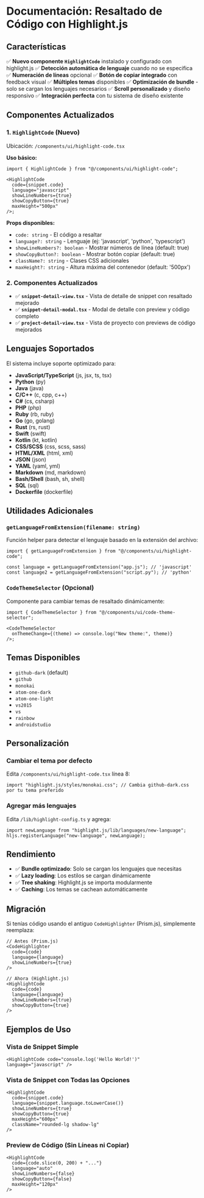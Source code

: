 # Documentación: Resaltado de Código con Highlight.js

## Características

✅ **Nuevo componente `HighlightCode`** instalado y configurado con highlight.js
✅ **Detección automática de lenguaje** cuando no se especifica
✅ **Numeración de líneas** opcional
✅ **Botón de copiar integrado** con feedback visual
✅ **Múltiples temas** disponibles
✅ **Optimización de bundle** - solo se cargan los lenguajes necesarios
✅ **Scroll personalizado** y diseño responsivo
✅ **Integración perfecta** con tu sistema de diseño existente

## Componentes Actualizados

### 1. `HighlightCode` (Nuevo)

Ubicación: `/components/ui/highlight-code.tsx`

**Uso básico:**

```tsx
import { HighlightCode } from "@/components/ui/highlight-code";

<HighlightCode
  code={snippet.code}
  language="javascript"
  showLineNumbers={true}
  showCopyButton={true}
  maxHeight="500px"
/>;
```

**Props disponibles:**

- `code: string` - El código a resaltar
- `language?: string` - Lenguaje (ej: 'javascript', 'python', 'typescript')
- `showLineNumbers?: boolean` - Mostrar números de línea (default: true)
- `showCopyButton?: boolean` - Mostrar botón copiar (default: true)
- `className?: string` - Clases CSS adicionales
- `maxHeight?: string` - Altura máxima del contenedor (default: '500px')

### 2. Componentes Actualizados

- ✅ **`snippet-detail-view.tsx`** - Vista de detalle de snippet con resaltado mejorado
- ✅ **`snippet-detail-modal.tsx`** - Modal de detalle con preview y código completo
- ✅ **`project-detail-view.tsx`** - Vista de proyecto con previews de código mejorados

## Lenguajes Soportados

El sistema incluye soporte optimizado para:

- **JavaScript/TypeScript** (js, jsx, ts, tsx)
- **Python** (py)
- **Java** (java)
- **C/C++** (c, cpp, c++)
- **C#** (cs, csharp)
- **PHP** (php)
- **Ruby** (rb, ruby)
- **Go** (go, golang)
- **Rust** (rs, rust)
- **Swift** (swift)
- **Kotlin** (kt, kotlin)
- **CSS/SCSS** (css, scss, sass)
- **HTML/XML** (html, xml)
- **JSON** (json)
- **YAML** (yaml, yml)
- **Markdown** (md, markdown)
- **Bash/Shell** (bash, sh, shell)
- **SQL** (sql)
- **Dockerfile** (dockerfile)

## Utilidades Adicionales

### `getLanguageFromExtension(filename: string)`

Función helper para detectar el lenguaje basado en la extensión del archivo:

```tsx
import { getLanguageFromExtension } from "@/components/ui/highlight-code";

const language = getLanguageFromExtension("app.js"); // 'javascript'
const language2 = getLanguageFromExtension("script.py"); // 'python'
```

### `CodeThemeSelector` (Opcional)

Componente para cambiar temas de resaltado dinámicamente:

```tsx
import { CodeThemeSelector } from "@/components/ui/code-theme-selector";

<CodeThemeSelector
  onThemeChange={(theme) => console.log("New theme:", theme)}
/>;
```

## Temas Disponibles

- `github-dark` (default)
- `github`
- `monokai`
- `atom-one-dark`
- `atom-one-light`
- `vs2015`
- `vs`
- `rainbow`
- `androidstudio`

## Personalización

### Cambiar el tema por defecto

Edita `/components/ui/highlight-code.tsx` línea 8:

```tsx
import "highlight.js/styles/monokai.css"; // Cambia github-dark.css por tu tema preferido
```

### Agregar más lenguajes

Edita `/lib/highlight-config.ts` y agrega:

```tsx
import newLanguage from "highlight.js/lib/languages/new-language";
hljs.registerLanguage("new-language", newLanguage);
```

## Rendimiento

- ✅ **Bundle optimizado**: Solo se cargan los lenguajes que necesitas
- ✅ **Lazy loading**: Los estilos se cargan dinámicamente
- ✅ **Tree shaking**: Highlight.js se importa modularmente
- ✅ **Caching**: Los temas se cachean automáticamente

## Migración

Si tenías código usando el antiguo `CodeHighlighter` (Prism.js), simplemente reemplaza:

```tsx
// Antes (Prism.js)
<CodeHighlighter
  code={code}
  language={language}
  showLineNumbers={true}
/>

// Ahora (Highlight.js)
<HighlightCode
  code={code}
  language={language}
  showLineNumbers={true}
  showCopyButton={true}
/>
```

## Ejemplos de Uso

### Vista de Snippet Simple

```tsx
<HighlightCode code="console.log('Hello World!')" language="javascript" />
```

### Vista de Snippet con Todas las Opciones

```tsx
<HighlightCode
  code={snippet.code}
  language={snippet.language.toLowerCase()}
  showLineNumbers={true}
  showCopyButton={true}
  maxHeight="600px"
  className="rounded-lg shadow-lg"
/>
```

### Preview de Código (Sin Líneas ni Copiar)

```tsx
<HighlightCode
  code={code.slice(0, 200) + "..."}
  language="auto"
  showLineNumbers={false}
  showCopyButton={false}
  maxHeight="120px"
/>
```
